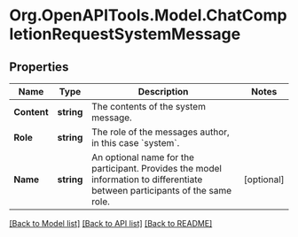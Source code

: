 # Org.OpenAPITools.Model.ChatCompletionRequestSystemMessage

## Properties

Name | Type | Description | Notes
------------ | ------------- | ------------- | -------------
**Content** | **string** | The contents of the system message. | 
**Role** | **string** | The role of the messages author, in this case &#x60;system&#x60;. | 
**Name** | **string** | An optional name for the participant. Provides the model information to differentiate between participants of the same role. | [optional] 

[[Back to Model list]](../README.md#documentation-for-models) [[Back to API list]](../README.md#documentation-for-api-endpoints) [[Back to README]](../README.md)

